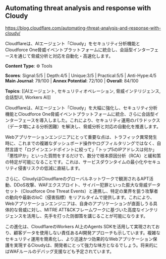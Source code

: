 ## Automating threat analysis and response with Cloudy

https://blog.cloudflare.com/automating-threat-analysis-and-response-with-cloudy/

Cloudflareは、AIエージェント「Cloudy」をセキュリティ分析機能とCloudforce One脅威イベントプラットフォームに統合し、会話型インターフェースを通じて脅威分析と対応を自動化・高速化します。

**Content Type**: ⚙️ Tools

**Scores**: Signal:5/5 | Depth:4/5 | Unique:3/5 | Practical:5/5 | Anti-Hype:4/5
**Main Journal**: 79/100 | **Annex Potential**: 72/100 | **Overall**: 84/100

**Topics**: [[AIエージェント, セキュリティオペレーション, 脅威インテリジェンス, 会話型UI, Workers AI]]

Cloudflareは、AIエージェント「Cloudy」を大幅に強化し、セキュリティ分析機能とCloudforce One脅威イベントプラットフォームに統合、さらに会話型インターフェースを導入しました。これにより、セキュリティ運用のパラドックス（データ増による分析困難）を解決し、脅威分析と対応の自動化を推進します。

Webアプリケーションエンジニアにとって重要な点は、トラフィック異常発生時に、これまでの複雑なダッシュボード操作やログフィルタリングではなく、自然言語で「ログインエンドポイントに絞って」「トップ5のIPアドレスは何か」「悪性IPか」といった質問をするだけで、数分で根本原因分析（RCA）と緩和策の特定が可能になることです。これは、サービスダウンタイムの最小化やセキュリティ侵害リスクの低減に直結します。

さらに、CloudyはCloudflareのグローバルネットワークで観測されるAPT活動、DDoS攻撃、WAFエクスプロイト、サイバー犯罪といった膨大な脅威データセット（Cloudforce One Threat Events）と連携し、特定の業界を狙う攻撃者の動向や最新のIoC（侵害指標）をリアルタイムで提供します。これにより、Webアプリケーションエンジニアは、自身のアプリケーションが直面しうる具体的な脅威に対し、MITRE ATT&CKフレームワークに基づいた高度なインテリジェンスを活用し、先手を打った防御策を講じることが可能になります。

この進化は、CloudflareのWorkers AI上のAgents SDKを活用して実現されており、顧客データを使用しない責任あるAI開発アプローチも示しています。複雑なセキュリティ運用を簡素化し、より迅速かつ効果的なWebアプリケーション保護を実現するCloudyは、開発者にとって強力な味方となるでしょう。将来的にはWAFルールのデバッグ支援なども予定されています。